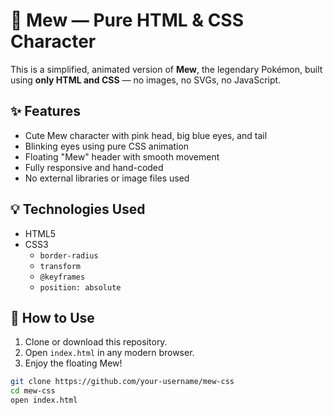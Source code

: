# 🌸 Mew — Pure HTML & CSS Character

This is a simplified, animated version of **Mew**, the legendary Pokémon, built using **only HTML and CSS** — no images, no SVGs, no JavaScript.

## ✨ Features

- Cute Mew character with pink head, big blue eyes, and tail
- Blinking eyes using pure CSS animation
- Floating "Mew" header with smooth movement
- Fully responsive and hand-coded
- No external libraries or image files used

## 💡 Technologies Used

- HTML5
- CSS3
  - `border-radius`
  - `transform`
  - `@keyframes`
  - `position: absolute`

## 🚀 How to Use

1. Clone or download this repository.
2. Open `index.html` in any modern browser.
3. Enjoy the floating Mew!

```bash
git clone https://github.com/your-username/mew-css
cd mew-css
open index.html
